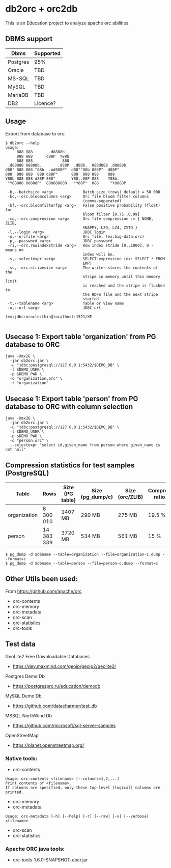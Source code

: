 # db2orc + orc2db
This is an Education project to analyze apache orc abilities.

## DBMS support

|Dbms     |Supported|
|---------|---------|
|Postgres | 95%     |
|Oracle   | TBD     |
|MS-SQL   | TBD     |
|MySQL    | TBD     |
|MariaDB  | TBD     |
|DB2      | Licence?| 

## Usage

Export from database to orc:
```
$ db2orc --help
usage:
     888 888       .d8888b.
     888 888      d88P  Y88b
     888 888             888
 .d88888 88888b.       .d88P  .d88b.  888d888 .d8888b
d88" 888 888 "88b  .od888P"  d88""88b 888P"  d88P"
888  888 888  888 d88P"      888  888 888    888
Y88b 888 888 d88P 888"       Y88..88P 888    Y88b.
 "Y88888 88888P"  888888888   "Y88P"  888     "Y8888P

 -b,--batchsize <arg>             Batch size (rows) default = 50 000
 -bc,--orc.bloomcolumns <arg>     Orc file bloom filter columns
                                  (comma-separated)
 -bf,--orc.bloomfilterfpp <arg>   False positive probability (float) for
                                  bloom filter [0.75..0.99]
 -co,--orc.compression <arg>      Orc file compression := { NONE, ZLIB,
                                  SNAPPY, LZO, LZ4, ZSTD }
 -l,--login <arg>                 JDBC login
 -o,--orcfile <arg>               Orc file. (ex:big-data.orc)
 -p,--password <arg>              JDBC password
 -ri,--orc.rowindexstride <arg>   Row index stride [0..1000], 0 - means no
                                  index will be.
 -s,--selectexpr <arg>            SELECT-expression (ex: SELECT * FROM
                                  EMP)
 -ss,--orc.stripesize <arg>       The writer stores the contents of the
                                  stripe in memory until this memory limit
                                  is reached and the stripe is flushed to
                                  the HDFS file and the next stripe
                                  started
 -t,--tablename <arg>             Table or View name
 -u,--url <arg>                   JDBC url.
                                  (ex:jdbc:oracle:thin@localhost:1521/XE
 
```

## Usecase 1: Export table 'organization' from PG database to ORC
```
java -Xmx2G \  
  -jar db2orc.jar \
  -u "jdbc:postgresql://127.0.0.1:5432/$DEMO_DB" \
  -l $DEMO_USER \
  -p $DEMO_PWD \
  -o "organization.orc" \
  -t "organization"
```
## Usecase 1: Export table 'person' from PG database to ORC with column selection
```
java -Xmx2G \  
  -jar db2orc.jar \
  -u "jdbc:postgresql://127.0.0.1:5432/$DEMO_DB" \
  -l $DEMO_USER \
  -p $DEMO_PWD \
  -o "person.orc" \
  --selectexpr "select id,given_name from person where given_name is not null"
```


## Compression statistics for test samples (PostgreSQL)

|Table          |Rows      |Size (PG table)|Size (pg_dump/c)|Size (orc/ZLIB)|Compression ratio (%)|
|---------------|----------|---------------|----------------|---------------|---------------------|
|organization   | 6 300 010|        1407 MB|         290 MB |         275 MB| 19.5 %              |
|person         |14 383 339|        3720 MB|         534 MB |         561 MB| 15 %                | 

```
$ pg_dump -d $dbname --table=organization --file=organization-c.dump --format=c
$ pg_dump -d $dbname --table=person --file=person-с.dump --format=c
```


## Other Utils been used:

From https://github.com/apache/orc 

* orc-contents
* orc-memory
* orc-metadata
* orc-scan
* orc-statistics
* orc-tools

## Test data

GeoLite2 Free Downloadable Databases 
* https://dev.maxmind.com/geoip/geoip2/geolite2/

Postgres Demo Db
* https://postgrespro.ru/education/demodb

MySQL Demo Db
* https://github.com/datacharmer/test_db

MSSQL NorthWind Db
* https://github.com/microsoft/sql-server-samples

OpenStreetMap
* https://planet.openstreetmap.org/

### Native tools:

- orc-contents

```
Usage: orc-contents <filename> [--columns=1,2,...]
Print contents of <filename>.
If columns are specified, only these top-level (logical) columns are printed.
```

- orc-memory
- orc-metadata

```
Usage: orc-metadata [-h] [--help] [-r] [--raw] [-v] [--verbose] <filename>
```

- orc-scan
- orc-statistics

### Apache ORC java tools:

- orc-tools-1.6.0-SNAPSHOT-uber.jar